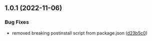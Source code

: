## 1.0.1 (2022-11-06)


### Bug Fixes

* removed breaking postinstall script from package.json ([d23b5c0](https://github.com/mjezior/react-slottable/commit/d23b5c06a8e88b2176bf9e5dc832f6b82d290055))




